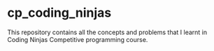 # cp_coding_ninjas
This repository contains all the concepts and problems that I learnt in Coding Ninjas Competitive programming course.
